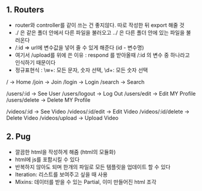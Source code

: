 ## 1. Routers

- router와 controller를 같이 쓰는 건 좋지않다. 따로 작성한 뒤 export 해줄 것
- ./ 은 같은 폴더 안에서 다른 파일을 불러오고 ../ 은 다른 폴더 안에 있는 파일을 불러온다
- /:id => url에 변수값을 넣어 줄 수 있게 해준다 (id - 변수명)
- 여기서 /upload를 위에 쓴 이유 : respond 를 받아올때 /:id 의 변수 중 하나라고 인식하기 때문이다
- 정규표현식 : \w+: 모든 문자, 숫자 선택, \d+: 모든 숫자 선택

/ -> Home
/join -> Join
/login -> Login
/search -> Search

/users/:id -> See User
/users/logout -> Log Out
/users/edit -> Edit MY Profile
/users/delete -> Delete MY Profile

/videos/:id -> See Video
/videos/:id/edit -> Edit Video
/videos/:id/delete -> Delete Video
/videos/upload -> Upload Video

## 2. Pug

- 깔끔한 html을 작성하게 해줌 (html의 모듈화)
- html에 js를 포함시킬 수 있다
- 반복하지 않아도 되며 한개의 파일로 모든 템플릿을 업데이트 할 수 있다
- Iteration: 리스트를 보여주고 싶을 때 사용
- Mixins: 데이터를 받을 수 있는 Partial, 이미 만들어진 html 조각
